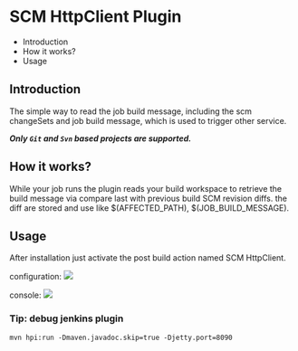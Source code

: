 # SCM HttpClient Plugin

   * Introduction
   * How it works?
   * Usage

## Introduction

The simple way to read the job build message, including the scm changeSets and job build message, which is used to trigger other service.

   ***Only `Git` and `Svn` based projects are supported.***
   
## How it works? 

While your job runs the plugin reads your build workspace to retrieve the build message via compare last with previous build SCM revision diffs. the diff are stored and use like $(AFFECTED_PATH), $(JOB_BUILD_MESSAGE).

## Usage
After installation just activate the post build action named SCM HttpClient.

configuration:
![](http://config.jpg)

console:
![](http://console.jpg)


### Tip: debug jenkins plugin 

```
mvn hpi:run -Dmaven.javadoc.skip=true -Djetty.port=8090